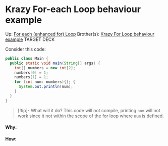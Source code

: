 # Krazy For-each Loop behaviour example

Up: [For each (enhanced for) Loop](for_each_(enhanced_for)_loop)
Brother(s): [Krazy For Loop behaviour example](krazy_for_loop_behaviour_example)
TARGET DECK

Consider this code:

```java
public class Main {  
  public static void main(String[] args) {  
    int[] numbers = new int[2];  
    numbers[0] = 1;  
    numbers[1] = 1;  
    for (int num: numbers){}; {  
      System.out.println(num);  
    }  
  }  
}
```

> [!tip]- What will it do?
> This code will not compile, printing `num` will not work since it not within the scope of the for loop where `num` is defined.



































#### Why:
#### How:









